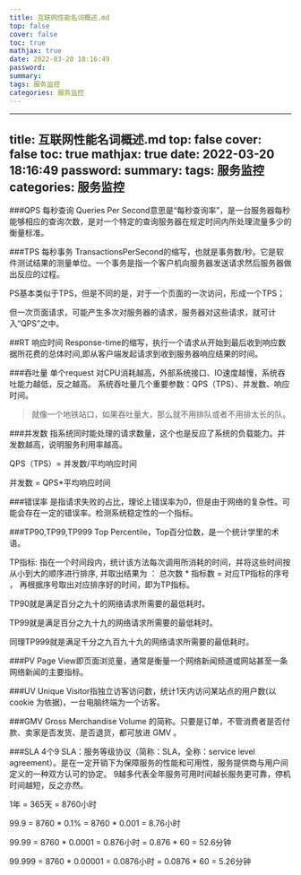 ```yaml
---
title: 互联网性能名词概述.md
top: false
cover: false
toc: true
mathjax: true
date: 2022-03-20 18:16:49
password:
summary:
tags: 服务监控
categories: 服务监控
---
```

---
title: 互联网性能名词概述.md
top: false
cover: false
toc: true
mathjax: true
date: 2022-03-20 18:16:49
password:
summary:
tags: 服务监控
categories: 服务监控
---
###QPS 每秒查询
Queries Per Second意思是“每秒查询率”，是一台服务器每秒能够相应的查询次数，是对一个特定的查询服务器在规定时间内所处理流量多少的衡量标准。

###TPS 每秒事务
TransactionsPerSecond的缩写，也就是事务数/秒。它是软件测试结果的测量单位。一个事务是指一个客户机向服务器发送请求然后服务器做出反应的过程。

PS基本类似于TPS，但是不同的是，对于一个页面的一次访问，形成一个TPS；

但一次页面请求，可能产生多次对服务器的请求，服务器对这些请求，就可计入“QPS”之中。

##RT 响应时间
Response-time的缩写，执行一个请求从开始到最后收到响应数据所花费的总体时间,即从客户端发起请求到收到服务器响应结果的时间。

###吞吐量
单个request 对CPU消耗越高，外部系统接口、IO速度越慢，系统吞吐能力越低，反之越高。
系统吞吐量几个重要参数：QPS（TPS）、并发数、响应时间。

>就像一个地铁站口，如果吞吐量大，那么就不用排队或者不用排太长的队。

###并发数
指系统同时能处理的请求数量，这个也是反应了系统的负载能力。并发数越高，说明服务利用率越高。

QPS（TPS）= 并发数/平均响应时间

并发数 = QPS*平均响应时间

###错误率
是指请求失败的占比，理论上错误率为0，但是由于网络的复杂性。可能会存在一定的错误率。检测系统稳定性的一个指标。

###TP90,TP99,TP999
Top Percentile，Top百分位数，是一个统计学里的术语。

TP指标: 指在一个时间段内，统计该方法每次调用所消耗的时间，并将这些时间按从小到大的顺序进行排序, 并取出结果为 ： 总次数 * 指标数 = 对应TP指标的序号 ， 再根据序号取出对应排序好的时间，即为TP指标。

TP90就是满足百分之九十的网络请求所需要的最低耗时。

TP99就是满足百分之九十九的网络请求所需要的最低耗时。

同理TP999就是满足千分之九百九十九的网络请求所需要的最低耗时。

###PV
Page View即页面浏览量，通常是衡量一个网络新闻频道或网站甚至一条网络新闻的主要指标。

###UV
Unique Visitor指独立访客访问数，统计1天内访问某站点的用户数(以 cookie 为依据)，一台电脑终端为一个访客。

###GMV
Gross Merchandise Volume 的简称。只要是订单，不管消费者是否付款、卖家是否发货、是否退货，都可放进 GMV 。

###SLA 4个9
SLA：服务等级协议（简称：SLA，全称：service level agreement）。是在一定开销下为保障服务的性能和可用性，服务提供商与用户间定义的一种双方认可的协定。 9越多代表全年服务可用时间越长服务更可靠，停机时间越短，反之亦然。

1年 = 365天 = 8760小时

99.9 = 8760 * 0.1% = 8760 * 0.001 = 8.76小时

99.99 = 8760 * 0.0001 = 0.876小时 = 0.876 * 60 = 52.6分钟

99.999 = 8760 * 0.00001 = 0.0876小时 = 0.0876 * 60 = 5.26分钟
